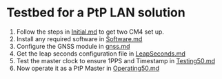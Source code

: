 # Testbed for a PtP LAN solution

1. Follow the steps in [Initial.md](initial.md) to get two CM4 set up.
2. Install any required software in [Software.md](software.md)
3. Configure the GNSS module in [gnss.md](gnss.md)
4. Get the leap seconds configuration file in [LeapSeconds.md](leapseconds.md)
5. Test the master clock to ensure 1PPS and Timestamp in [Testing50.md](testing50.md)
6. Now operate it as a PtP Master in [Operating50.md](operating50.md)
